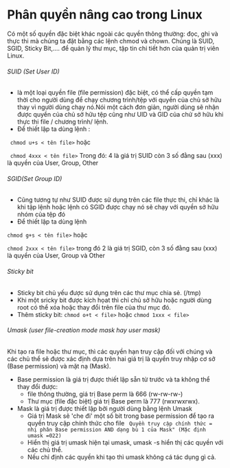 # Phân quyền nâng cao trong Linux  

Có một số quyền đặc biệt khác ngoài các quyền thông thường: đọc, ghi và thực thi mà chúng ta đặt bằng các lệnh chmod và chown. Chúng là SUID, SGID, Sticky Bit,.... để quản lý thư mục, tập tin chi tiết hơn của quản trị viên Linux.

###### SUID (Set User ID)
- là một loại quyền file (file permission) đặc biệt, có thể cấp quyền tạm thời cho người dùng để chạy chương trình/tệp với quyền của chủ sở hữu thay vì người dùng chạy nó.Nói một cách đơn giản, người dùng sẽ nhận được quyền của chủ sở hữu tệp cũng như UID và GID của chử sở hữu khi thực thi file / chương trình/ lệnh. 
- Để thiết lập ta dùng lệnh : 
  
``` chmod u+s < tên file>``` hoặc 

``` chmod 4xxx < tên file>``` Trong đó: 4 là giá trị SUID còn 3 số đằng sau (xxx) là quyền của User, Group, Other 

###### SGID(Set Group ID) 
- Cũng tương tự như SUID được sử dụng trên các file thực thi, chỉ khác là khi tập lệnh hoặc lệnh có SGID được chạy nó sẽ chạy với quyền sở hữu nhóm của tệp đó 
- Để thiết lập ta dùng lệnh 

```chmod g+s < tên file>``` hoặc 

```chmod 2xxx < tên file>``` trong đó 2 là giá trị SGID, còn 3 số đằng sau (xxx) là quyền của User, Group và Other

###### Sticky bit
- Sticky bit chủ yếu được sử dụng trên các thư mục chia sẻ. (/tmp)
- Khi một sricky bit được kích họat thì chỉ chủ sở hữu hoặc người dùng root có thể xóa hoặc thay đổi trên file của thư mục đó.
- Thêm sticky bit:
```chmod o+t < file>``` 
hoặc 
```chmod 1xxx < file>``` 

###### Umask (user file-creation mode mask hay user mask)

Khi tạo ra file hoặc thư mục, thì các quyền hạn truy cập đối với chúng và các chủ thể sẽ được xác định dựa trên hai giá trị là quyền truy nhập cơ sở (Base permission) và mặt nạ (Mask). 
* Base permission là giá trị được thiết lập sẵn từ trước và ta không thể thay đổi được:
  - file thông thường, giá trị Base perm là 666 (rw-rw-rw-)
  - Thư mục (file đặc biệt) giá trị Base perm là 777 (rwxrwxrwx). 
* Mask là giá trị được thiết lập bởi người dùng bằng lệnh Umask
  - Giá trị Mask sẽ 'che đi' một số bit trong base permission để tạo ra quyền truy cập chính thức cho file
  ``` Quyền truy cập chính thức = nhị phân Base permission AND dạng bù 1 của Mask" (Mặc định umask =022)```
  - Hiển thị giá trị umask hiện tại umask, umask -s hiển thị các quyền với các chủ thể. 
  - Nếu chỉ định các quyền khi tạo thì umask không cá tác dụng gì cả.